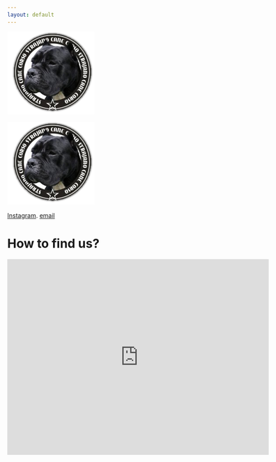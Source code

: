```yaml
---
layout: default
---
```

![](_includes/LogoStrajano200-e1527109920678.png)

<img src="_includes/LogoStrajano200-e1527109920678.png"
     alt="Strajano"
     style="float: center; margin-right: 10px;" />
     
     

[Instagram](https://www.instagram.com/strajanokennel/). [email](strajano.cane.corso@gmail.com)

# How to find us?

<iframe src="https://www.google.com/maps/embed?pb=!1m18!1m12!1m3!1d2821.089958175951!2d19.460342012252557!3d45.00279507094957!2m3!1f0!2f0!3f0!3m2!1i1024!2i768!4f13.1!3m3!1m2!1s0x475b99ac2d96c441%3A0x3fda311c8941fea9!2sCane%20corso%20kennel%20Strajano!5e0!3m2!1ssr!2srs!4v1687418235754!5m2!1ssr!2srs" width="600" height="450" style="border:0;" allowfullscreen="" loading="lazy" referrerpolicy="no-referrer-when-downgrade"></iframe>

